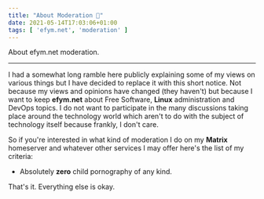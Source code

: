 ```yaml
---
title: "About Moderation 🔧"
date: 2021-05-14T17:03:06+01:00
tags: [ 'efym.net', 'moderation' ]
---
```

About efym.net moderation.

<!--more-->

* * *

I had a somewhat long ramble here publicly explaining some of my views on various things but I have decided to replace it with this short notice. Not because my views and opinions have changed (they haven't) but because I want to keep **efym.net** about Free Software, **Linux** administration and DevOps topics.
I do not want to participate in the many discussions taking place around the technology world which aren't to do with the subject of technology itself because frankly, I don't care.

So if you're interested in what kind of moderation I do on my **Matrix** homeserver and whatever other services I may offer here's the list of my criteria:

* Absolutely **zero** child pornography of any kind.

That's it. Everything else is okay.

